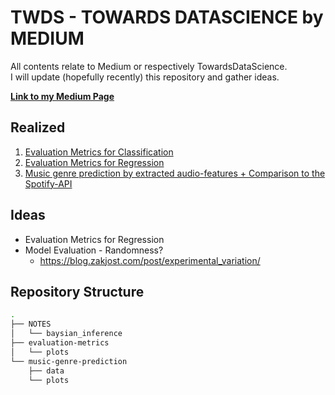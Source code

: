 # TWDS - TOWARDS DATASCIENCE by MEDIUM

All contents relate to Medium or respectively TowardsDataScience.  
I will update (hopefully recently) this repository and gather ideas.

**[Link to my Medium Page](https://maximilianstaebler.medium.com)**

## Realized

1. [Evaluation Metrics for Classification](https://maximilianstaebler.medium.com/data-science-evaluation-metrics-unravel-algorithms-267c55f09fa2)
2. [Evaluation Metrics for Regression](https://medium.com/towards-artificial-intelligence/data-science-evaluation-metrics-unravel-algorithms-for-regression-part-2-85201ab14ae0)
3. [Music genre prediction by extracted audio-features + Comparison to the Spotify-API](https://maximilianstaebler.medium.com/music-genre-prediction-by-extracted-audio-features-and-comparison-to-the-spotify-api-ebf82232e31a)

## Ideas

* Evaluation Metrics for Regression
* Model Evaluation - Randomness?
    * https://blog.zakjost.com/post/experimental_variation/

## Repository Structure

```bash
.
├── NOTES
│   └── baysian_inference
├── evaluation-metrics
│   └── plots
└── music-genre-prediction
    ├── data
    └── plots
```
